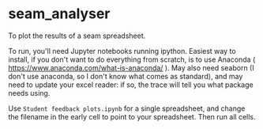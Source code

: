 # seam_analyser

To plot the results of a seam spreadsheet.

To run, you'll need Jupyter notebooks running ipython. Easiest way to install, if you don't want to do everything from scratch, is to use Anaconda ( https://www.anaconda.com/what-is-anaconda/ ). May also need seaborn (I don't use anaconda, so I don't know what comes as standard), and may need to update your excel reader: if so, the trace will tell you what package needs using.

Use <code>Student feedback plots.ipynb</code> for a single spreadsheet, and change the filename in the early cell to point to your spreadsheet. Then run all cells.
